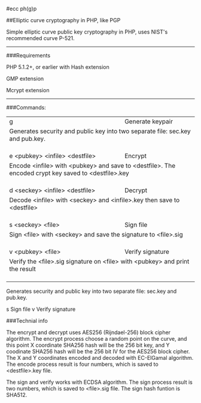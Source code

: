 #ecc ph(g)p

##Elliptic curve cryptography in PHP, like PGP

Simple elliptic curve public key cryptography in PHP, uses NIST's recommended curve P-521.

---

###Requirements

PHP 5.1.2+, or earlier with Hash extension

GMP extension

Mcrypt extension

---

###Commands:



<table border="0" cellspacing="0" cellpadding="3">
<tr>
<td>g</td>
<td>Generate keypair</td>
</tr>
<tr>
<td colspan="2">Generates security and public key into two separate file: sec.key and pub.key.<br/><br/></td>
</tr>
<tr>
<td>e &lt;pubkey&gt; &lt;infile&gt; &lt;destfile&gt;</td>
<td>Encrypt</td>
</tr>
<tr>
<td colspan="2">Encode &lt;infile&gt; with &lt;pubkey&gt; and save to &lt;destfile&gt;. The encoded crypt key saved to &lt;destfile&gt;.key<br/><br/></td>
</tr>
<tr>
<td>d &lt;seckey&gt; &lt;infile&gt; &lt;destfile&gt;</td>
<td>Decrypt</td>
</tr>
<tr>
<td colspan="2">Decode &lt;infile&gt; with &lt;seckey&gt; and &lt;infile&gt;.key then save to &lt;destfile&gt;<br/><br/></td>
</tr>
<td>s &lt;seckey&gt; &lt;file&gt;</td>
<td>Sign file</td>
</tr>
<tr>
<td colspan="2">Sign &lt;file&gt; with &lt;seckey&gt; and save the signature to &lt;file&gt;.sig<br/><br/></td>
</tr>
<tr>
<td>v &lt;pubkey&gt; &lt;file&gt;</td>
<td>Verify signature</td>
</tr>
<tr>
<td colspan="2">Verify the &lt;file&gt;.sig signature on &lt;file&gt; with &lt;pubkey&gt; and print the result<br/><br/></td>
</tr>
</table>




Generates security and public key into two separate file: sec.key and pub.key.


 s <seckey> <file>     Sign file
 v <pubkey> <file>     Verify signature

###Technial info

The encrypt and decrypt uses AES256 (Rijndael-256) block cipher algorithm. The encrypt process choose a random point on the curve, and this point X coordinate SHA256 hash will be the 256 bit key, and Y coodinate SHA256 hash will be the 256 bit IV for the AES256 block cipher. The X and Y coordinates encoded and decoded with EC-ElGamal algorithm. The encode process result is four numbers, which is saved to &lt;destfile&gt;.key file.

The sign and verify works with ECDSA algorithm. The sign process result is two numbers, which is saved to &lt;file&gt;.sig file. The sign hash funtion is SHA512.
